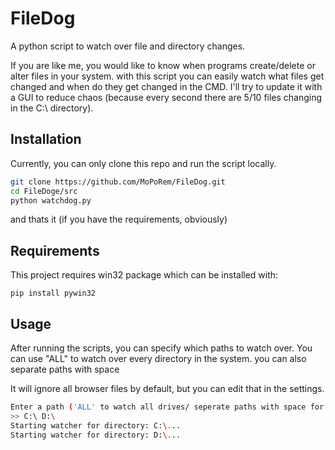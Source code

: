 # FileDog
A python script to watch over file and directory changes.

If you are like me, you would like to know when programs create/delete or alter files in your system. with this script you can easily watch what files get changed and when do they get changed in the CMD. 
I'll try to update it with a GUI to reduce chaos (because every second there are 5/10 files changing in the C:\ directory).

## Installation

Currently, you can only clone this repo and run the script locally.

```bash
git clone https://github.com/MoPoRem/FileDog.git
cd FileDoge/src
python watchdog.py
```

and thats it (if you have the requirements, obviously)


## Requirements

This project requires win32 package which can be installed with:

`pip install pywin32`


## Usage

After running the scripts, you can specify which paths to watch over. You can use "ALL" to watch over every directory in the system.
you can also separate paths with space

It will ignore all browser files by default, but you can edit that in the settings.

```bash
Enter a path ('ALL' to watch all drives/ seperate paths with space for multiple paths):
>> C:\ D:\
Starting watcher for directory: C:\...
Starting watcher for directory: D:\...
```
